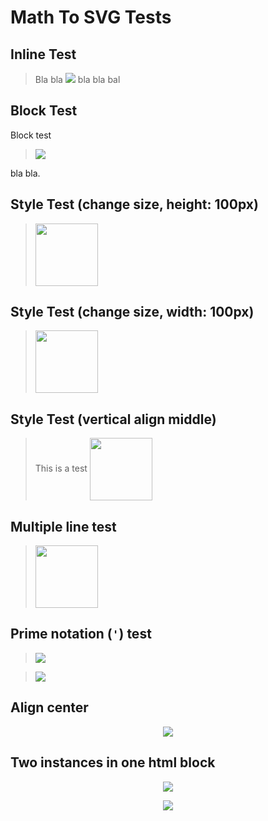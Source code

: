 # Math To SVG Tests

## Inline Test
> Bla bla <img src="https://math.justforfun.click/$/sum_{i=1}^100 x_i + y_i"/> bla bla bal


## Block Test
Block test

> <img src="https://math.justforfun.click/$/sum_{i=1}^100 x_i + y_i"/>

bla bla.


## Style Test (change size, height: 100px)
> <img src="https://math.justforfun.click/$/sum_{i=1}^100 x_i + y_i" style="height:100px"/>


## Style Test (change size, width: 100px)
> <img src="https://math.justforfun.click/$/sum_{i=1}^100 x_i + y_i" style="width:100px"/>


## Style Test (vertical align middle)
> This is a test <img style="height:100px; vertical-align:middle" src="https://math.justforfun.click/$/sum_{i=1}^100 x_i + y_i"/>


## Multiple line test
> <img style="height:100px" src="https://math.justforfun.click/$/
    {
        (2x, +, 17y, =, 23),
        (x, -, y, =, 5)
    :}
">

## Prime notation (`'`) test
> <img src="https://math.justforfun.click/$/h'x'''(x) = g'(h(x)')"/>

> <img src="https://math.justforfun.click/$/f'(x) = h'(g(x)) * g'(x)"/>

## Align center
<p align="center"><img src="https://math.justforfun.click/$/a = a + b"/></p>

## Two instances in one html block
<p align="center"><img src="https://math.justforfun.click/$/a = a + b"/></p><p align="center"><img src="https://math.justforfun.click/$/c = d + e"/></p>
